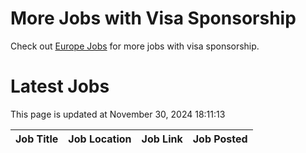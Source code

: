 # More Jobs with Visa Sponsorship

Check out [Europe Jobs](https://github.com/sureshparimi/europejobs#latest-jobs) for more jobs with visa sponsorship.

# Latest Jobs

This page is updated at November 30, 2024 18:11:13

| Job Title | Job Location | Job Link | Job Posted |
| --- | --- | --- | --- |
